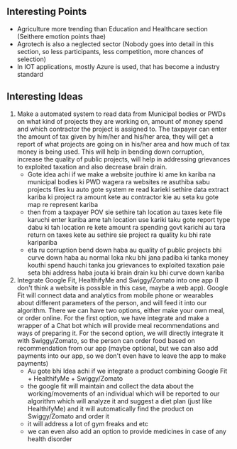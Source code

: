 ## Interesting Points
- Agriculture more trending than Education and Healthcare section (Seithere emotion points thae)
- Agrotech is also a neglected sector (Nobody goes into detail in this section, so less participants, less competition, more chances of selection)
- In IOT applications, mostly Azure is used, that has become a industry standard

## Interesting Ideas
1. Make a automated system to read data from Municipal bodies or PWDs on what kind of projects they are working on, amount of money spend and which contractor the project is assigned to. The taxpayer can enter the amount of tax given by him/her and his/her area, they will get a report of what projects are going on in his/her area and how much of tax money is being used. This will help in bending down corruption, increase the quality of public projects, will help in addressing grievances to exploited taxation and also decrease brain drain.
	- Gote idea achi if we make a website jouthire ki ame kn kariba na municipal bodies ki PWD wagera ra websites re asuthiba sabu projects files ku auto gote system re read karieki sethire data extract kariba ki project ra amount kete au contractor kie au seta ku gote map re represent kariba 
	- then from a taxpayer POV sie sethire tah location au taxes kete file karuchi enter kariba ame tah location use kariki taku gote report type dabu ki tah location re kete amount ra spending govt karichi au tara return on taxes kete au sethire sie project ra quality ku bhi rate karipariba 
	- eta ru corruption bend down haba au quality of public projects bhi curve down haba au normal loka nku bhi jana padiba ki tanka money kouthi spend hauchi tanka jou grievances to exploited taxation paie seta bhi address haba jouta ki brain drain ku bhi curve down kariba
2. Integrate Google Fit, HealthifyMe and Swiggy/Zomato into one app (I don't think a website is possible in this case, maybe a web app). Google Fit will connect data and analytics from mobile phone or wearables about different parameters of the person, and will feed it into our algorithm. There we can have two options, either make your own meal, or order online. For the first option, we have integrate and make a wrapper of a Chat bot which will provide meal recommendations and ways of preparing it. For the second option, we will directly integrate it with Swiggy/Zomato, so the person can order food based on recommendation from our app (maybe optional, but we can also add payments into our app, so we don't even have to leave the app to make payments)
	- Au gote bhi Idea achi if we integrate a product combining Google Fit + HealthifyMe + Swiggy/Zomato
	- the google fit will maintain and collect the data about the working/movements of an individual which will be reported to our algorithm which will analyze it and suggest a diet plan (just like HealthifyMe) and it will automatically find the product on Swiggy/Zomato and order it
	- it will address a lot of gym freaks and etc 
	- we can even also add an option to provide medicines in case of any health disorder